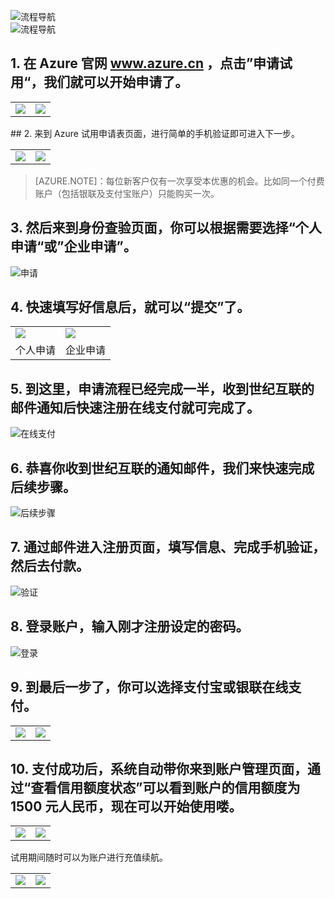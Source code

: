 <properties
	pageTitle="Azure 1元试用申请和注册指南"
    description=""
    services=""
    documentationCenter=""
    authors=""
    manager=""
    editor=""
    tags=""
	disableRightNav="true"/>

<tags ms.service="multiple" ms.date="" wacn.date="" wacn.lang="cn"/>


![流程导航](./media/azure-1rmb-trial-application-and-signup/banner.PNG)  
![流程导航](./media/azure-1rmb-trial-application-and-signup/process-guide-new.PNG)

## 1. 在 Azure 官网 www.azure.cn ，点击”申请试用“，我们就可以开始申请了。
<table width="100%" border="0" cellspacing="0" cellpadding="0" style="table-layout:fixed;">
  <tr>
    <td><img src="./media/azure-1rmb-trial-application-and-signup/01.png" /></td>
	<td><img src="./media/azure-1rmb-trial-application-and-signup/02.png" /></td>
  </tr>
</table>
## 2. 来到 Azure 试用申请表页面，进行简单的手机验证即可进入下一步。
<table width="100%" border="0" cellspacing="0" cellpadding="0" style="table-layout:fixed;">
  <tr>
    <td><img src="./media/azure-1rmb-trial-application-and-signup/03.png" /></td>
	<td><img src="./media/azure-1rmb-trial-application-and-signup/04.png" /></td>
  </tr>
</table>

>[AZURE.NOTE]：每位新客户仅有一次享受本优惠的机会。比如同一个付费账户（包括银联及支付宝账户）只能购买一次。

## 3. 然后来到身份查验页面，你可以根据需要选择“个人申请“或”企业申请”。

![申请](./media/azure-1rmb-trial-application-and-signup/05.png)

## 4. 快速填写好信息后，就可以“提交”了。

<table width="100%" border="0" cellspacing="0" cellpadding="0" style="table-layout:fixed;">
  <tr>
    <td><img src="./media/azure-1rmb-trial-application-and-signup/06.png" /></td>
	<td><img src="./media/azure-1rmb-trial-application-and-signup/07.png" /></td>
  </tr>
  <tr>
    <td style="text-align:center">个人申请</td>
	<td style="text-align:center">企业申请</td>
  </tr>
</table>


## 5. 到这里，申请流程已经完成一半，收到世纪互联的邮件通知后快速注册在线支付就可完成了。

![在线支付](./media/azure-1rmb-trial-application-and-signup/08.png)

## 6. 恭喜你收到世纪互联的通知邮件，我们来快速完成后续步骤。

![后续步骤](./media/azure-1rmb-trial-application-and-signup/09.png)

## 7. 通过邮件进入注册页面，填写信息、完成手机验证，然后去付款。

![验证](./media/azure-1rmb-trial-application-and-signup/10.png)

## 8. 登录账户，输入刚才注册设定的密码。
 
![登录](./media/azure-1rmb-trial-application-and-signup/11.png)

## 9. 到最后一步了，你可以选择支付宝或银联在线支付。
<table width="100%" border="0" cellspacing="0" cellpadding="0" style="table-layout:fixed;">
  <tr>
    <td><img src="./media/azure-1rmb-trial-application-and-signup/12.png" /></td>
	<td><img src="./media/azure-1rmb-trial-application-and-signup/13.png" /></td>
  </tr>
</table>

## 10. 支付成功后，系统自动带你来到账户管理页面，通过“查看信用额度状态”可以看到账户的信用额度为 1500 元人民币，现在可以开始使用喽。
<table width="100%" border="0" cellspacing="0" cellpadding="0" style="table-layout:fixed;">
  <tr>
    <td><img src="./media/azure-1rmb-trial-application-and-signup/14.png" /></td>
	<td><img src="./media/azure-1rmb-trial-application-and-signup/15.png" /></td>
  </tr>
</table>


试用期间随时可以为账户进行充值续航。

<table width="100%" border="0" cellspacing="0" cellpadding="0" style="table-layout:fixed;">
  <tr>
    <td><img src="./media/azure-1rmb-trial-application-and-signup/16.png" /></td>
	<td><img src="./media/azure-1rmb-trial-application-and-signup/17.png" /></td>
  </tr>
</table>

 
 
